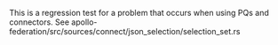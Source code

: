 This is a regression test for a problem that occurs when using PQs and connectors. See apollo-federation/src/sources/connect/json_selection/selection_set.rs
